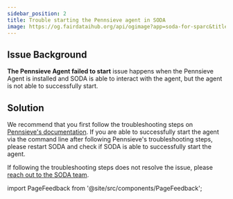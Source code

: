 ```yaml
---
sidebar_position: 2
title: Trouble starting the Pennsieve agent in SODA
image: https://og.fairdataihub.org/api/ogimage?app=soda-for-sparc&title=Trouble%20starting%20the%20Pennsieve%20agent%20in%20SODA&description=Can%27t%20start%20the%20Pennsieve%20agent%20in%20SODA
---
```


## Issue Background

**The Pennsieve Agent failed to start** issue happens when the Pennsieve Agent is installed and SODA is able to interact with the agent, but the agent is not able to successfully start.

## Solution

We recommend that you first follow the troubleshooting steps on [Pennsieve's documentation](https://docs.pennsieve.io/docs/troubleshooting-uploading-data). If you are able to successfully start the agent via the command line after following Pennsieve's troubleshooting steps, please restart SODA and check if SODA is able to successfully start the agent.

If following the troubleshooting steps does not resolve the issue, please [reach out to the SODA team](https://docs.sodaforsparc.io/docs/next/common-errors/sending-log-files-to-soda-team).

import PageFeedback from '@site/src/components/PageFeedback';

<PageFeedback />
